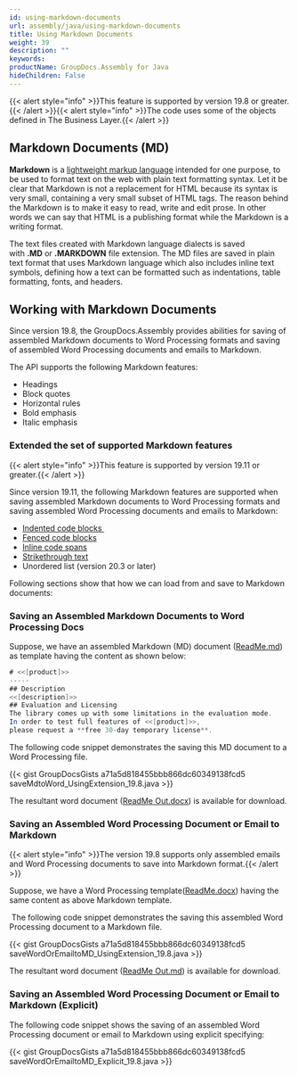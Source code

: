 ```yaml
---
id: using-markdown-documents
url: assembly/java/using-markdown-documents
title: Using Markdown Documents
weight: 39
description: ""
keywords: 
productName: GroupDocs.Assembly for Java
hideChildren: False
---
```

{{< alert style="info" >}}This feature is supported by version 19.8 or greater.{{< /alert >}}{{< alert style="info" >}}The code uses some of the objects defined in The Business Layer.{{< /alert >}}

## Markdown Documents (MD) 

**Markdown** is a [lightweight markup language](https://en.wikipedia.org/wiki/Lightweight_markup_language) intended for one purpose, to be used to format text on the web with plain text formatting syntax. Let it be clear that Markdown is not a replacement for HTML because its syntax is very small, containing a very small subset of HTML tags. The reason behind the Markdown is to make it easy to read, write and edit prose. In other words we can say that HTML is a publishing format while the Markdown is a writing format.

The text files created with Markdown language dialects is saved with **.MD** or **.MARKDOWN** file extension. The MD files are saved in plain text format that uses Markdown language which also includes inline text symbols, defining how a text can be formatted such as indentations, table formatting, fonts, and headers.

## Working with Markdown Documents

Since version 19.8, the GroupDocs.Assembly provides abilities for saving of assembled Markdown documents to Word Processing formats and saving of assembled Word Processing documents and emails to Markdown. 

The API supports the following Markdown features:

*   Headings
*   Block quotes
*   Horizontal rules
*   Bold emphasis
*   Italic emphasis

### Extended the set of supported Markdown features

{{< alert style="info" >}}This feature is supported by version 19.11 or greater.{{< /alert >}}

Since version 19.11, the following Markdown features are supported when saving assembled Markdown documents to Word Processing formats and saving assembled Word Processing documents and emails to Markdown:

*   [Indented code blocks ](https://spec.commonmark.org/0.29/#indented-code-blocks)
*   [Fenced code blocks](https://spec.commonmark.org/0.29/#fenced-code-blocks)
*   [Inline code spans](https://spec.commonmark.org/0.29/#code-spans)
*   [Strikethrough text](https://github.com/adam-p/markdown-here/wiki/Markdown-Cheatsheet#emphasis)
*   Unordered list (version 20.3 or later)

Following sections show that how we can load from and save to Markdown documents:

### Saving an Assembled Markdown Documents to Word Processing Docs

Suppose, we have an assembled Markdown (MD) document ([ReadMe.md](https://docs.groupdocs.com/download/attachments/85230860/ReadMe.md?version=1&modificationDate=1566999867974&api=v2)) as template having the content as shown below:

```java
# <<[product]>>
-----
## Description
<<[description]>>
## Evaluation and Licensing
The library comes up with some limitations in the evaluation mode. 
In order to test full features of <<[product]>>, 
please request a **free 30-day temporary license**.
```

The following code snippet demonstrates the saving this MD document to a Word Processing file.

{{< gist GroupDocsGists a71a5d818455bbb866dc60349138fcd5 saveMdtoWord_UsingExtension_19.8.java >}}



The resultant word document ([ReadMe Out.docx](https://docs.groupdocs.com/download/attachments/85230860/ReadMe%20Out.docx?version=1&modificationDate=1566999867970&api=v2)) is available for download.

### Saving an Assembled Word Processing Document or Email to Markdown

{{< alert style="info" >}}The version 19.8 supports only assembled emails and Word Processing documents to save into Markdown format.{{< /alert >}}

Suppose, we have a Word Processing template([ReadMe.docx](https://docs.groupdocs.com/download/attachments/85230860/ReadMe.docx?version=1&modificationDate=1567001059552&api=v2)) having the same content as above Markdown template.

 The following code snippet demonstrates the saving this assembled Word Processing document to a Markdown file.

{{< gist GroupDocsGists a71a5d818455bbb866dc60349138fcd5 saveWordOrEmailtoMD_UsingExtension_19.8.java >}}



The resultant word document ([ReadMe Out.md](https://docs.groupdocs.com/download/attachments/85230860/ReadMe%20Out.md?version=1&modificationDate=1567001143475&api=v2)) is available for download.

### Saving an Assembled Word Processing Document or Email to Markdown (Explicit)

The following code snippet shows the saving of an assembled Word Processing document or email to Markdown using explicit specifying:

{{< gist GroupDocsGists a71a5d818455bbb866dc60349138fcd5 saveWordOrEmailtoMD_Explicit_19.8.java >}}


